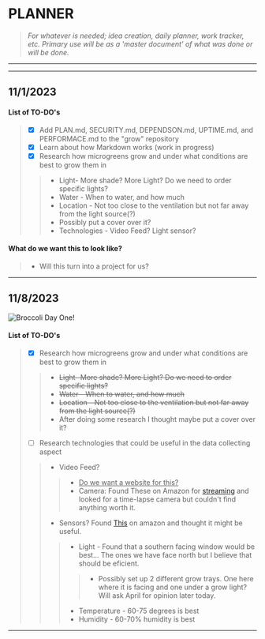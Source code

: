 # **PLANNER** 
> *For whatever is needed; idea creation, daily planner, work tracker, etc. Primary use will be as a 'master document' of what was done or will be done.*
---
---
## 11/1/2023
#### List of TO-DO's
> - [x] Add PLAN.md, SECURITY.md, DEPENDSON.md, UPTIME.md, and PERFORMACE.md to the "grow" repository
> - [x] Learn about how Markdown works (work in progress)
> - [x] Research how microgreens grow and under what conditions are best to grow them in 
> > * Light- More shade? More Light? Do we need to order specific lights?
> > * Water - When to water, and how much
> > * Location - Not too close to the ventilation but not far away from the light source(?)
> > * Possibly put a cover over it?
> > * Technologies - Video Feed? Light sensor? 
#### What do we want this to look like?
> - Will this turn into a project for us?
---

## 11/8/2023
![Broccoli Day One!](https://github.com/DissectCyber/grow/assets/149001389/4809fe35-5a85-404f-a459-af456e7d547c)
#### List of TO-DO's
> - [x] Research how microgreens grow and under what conditions are best to grow them in 
> > * ~~Light- More shade? More Light? Do we need to order specific lights?~~
> > * ~~Water - When to water, and how much~~
> > * ~~Location - Not too close to the ventilation but not far away from the light source(?)~~
> > *  After doing some research I thought maybe put a cover over it?
> - [ ] Research technologies that could be useful in the data collecting aspect
> > * Video Feed?
> > > * <ins>Do we want a website for this?</ins>
> > > * Camera: Found These on Amazon for [streaming](https://www.amazon.com/dp/B075N1BYWB/ref=asc_df_B075N1BYWB1699376400000?tag=georiot-us-default-20&ascsubtag=cbq-us-2319533643665169400-20&geniuslink=true&th=1) and looked for a time-lapse camera but couldn't find anything worth it.
> > * Sensors? Found [This](https://www.amazon.com/Moisture-Temperature-Intensity-Environment-Gardening/dp/B09N36NBG2/ref=sxin_16_pa_sp_search_thematic_sspa?content-id=amzn1.sym.d933e485-817c-414b-a558-8d2dd91be62a%3Aamzn1.sym.d933e485-817c-414b-a558-8d2dd91be62a&crid=35E9UF99U0IKF&cv_ct_cx=plant+temperature+and+humidity+monitor&keywords=plant+temperature+and+humidity+monitor&pd_rd_i=B09N36NBG2&pd_rd_r=93ea5426-743b-4434-9cab-05c8b43d8ebb&pd_rd_w=PHSzs&pd_rd_wg=AO5aM&pf_rd_p=d933e485-817c-414b-a558-8d2dd91be62a&pf_rd_r=68BJAWYB0GYZ3307NA94&qid=1699459467&sbo=RZvfv%2F%2FHxDF%2BO5021pAnSA%3D%3D&sprefix=temperature+monitor+for+pl%2Caps%2C93&sr=1-1-04ee2115-cc39-4a76-b27b-39c36fb3a917-spons&sp_csd=d2lkZ2V0TmFtZT1zcF9zZWFyY2hfdGhlbWF0aWM&psc=1) on amazon and thought it might be useful.
> > > * Light - Found that a southern facing window would be best... The ones we have face north but I believe that should be eficient.
> > > > * Possibly set up 2 different grow trays. One here where it is facing and one under a grow light? Will ask April for opinion later today.
> > > * Temperature - 60-75 degrees is best
> > > * Humidity - 60-70% humidity is best
---
